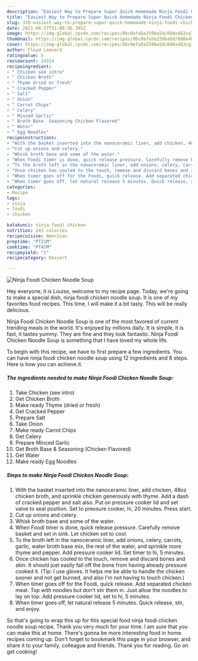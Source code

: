 ```yaml
---
description: "Easiest Way to Prepare Super Quick Homemade Ninja Foodi Chicken Noodle Soup"
title: "Easiest Way to Prepare Super Quick Homemade Ninja Foodi Chicken Noodle Soup"
slug: 370-easiest-way-to-prepare-super-quick-homemade-ninja-foodi-chicken-noodle-soup
date: 2021-08-27T21:08:56.395Z
image: https://img-global.cpcdn.com/recipes/8bc0efa5e259ba5d/680x482cq70/ninja-foodi-chicken-noodle-soup-recipe-main-photo.jpg
thumbnail: https://img-global.cpcdn.com/recipes/8bc0efa5e259ba5d/680x482cq70/ninja-foodi-chicken-noodle-soup-recipe-main-photo.jpg
cover: https://img-global.cpcdn.com/recipes/8bc0efa5e259ba5d/680x482cq70/ninja-foodi-chicken-noodle-soup-recipe-main-photo.jpg
author: Floyd Leonard
ratingvalue: 5
reviewcount: 14314
recipeingredient:
- " Chicken see intro"
- " Chicken Broth"
- " Thyme dried or fresh"
- " Cracked Pepper"
- " Salt"
- " Onion"
- " Carrot Chips"
- " Celery"
- " Minced Garlic"
- " Broth Base  Seasoning Chicken Flavored"
- " Water"
- " Egg Noodles"
recipeinstructions:
- "With the basket inserted into the nanoceramic liner, add chicken, 48oz chicken broth, and sprinkle chicken generously with thyme. Add a dash of cracked pepper and salt also. Put on pressure cooker lid and set valve to seal position. Set to pressure cooker, hi, 20 minutes. Press start."
- "Cut up onions and celery."
- "Whisk broth base and some of the water."
- "When Foodi timer is done, quick release pressure. Carefully remove basket and set in sink. Let chicken set to cool."
- "To the broth left in the nanoceramic liner, add onions, celery, carrots, garlic, water broth base mix, the rest of the water, and sprinkle more thyme and pepper. Add pressure cooker lid. Set timer to hi, 5 minutes."
- "Once chicken has cooled to the touch, remove and discard bones and skin. It should just easily fall off the bone from having already pressure cooked it. (Tip: I use gloves. It helps me be able to handle the chicken sooner and not get burned, and also I&#39;m not having to touch chicken.)"
- "When timer goes off for the Foodi, quick release. Add separated chicken meat. Top with noodles but don&#39;t stir them in. Just allow the noodles to lay on top. Add pressure cooker lid, set to hi, 5 minutes."
- "When timer goes off, let natural release 5 minutes. Quick release, stir, and enjoy."
categories:
- Recipe
tags:
- ninja
- foodi
- chicken

katakunci: ninja foodi chicken 
nutrition: 241 calories
recipecuisine: American
preptime: "PT21M"
cooktime: "PT47M"
recipeyield: "1"
recipecategory: Dessert

---
```



![Ninja Foodi Chicken Noodle Soup](https://img-global.cpcdn.com/recipes/8bc0efa5e259ba5d/680x482cq70/ninja-foodi-chicken-noodle-soup-recipe-main-photo.jpg)

Hey everyone, it is Louise, welcome to my recipe page. Today, we're going to make a special dish, ninja foodi chicken noodle soup. It is one of my favorites food recipes. This time, I will make it a bit tasty. This will be really delicious.

Ninja Foodi Chicken Noodle Soup is one of the most favored of current trending meals in the world. It's enjoyed by millions daily. It is simple, it is fast, it tastes yummy. They are fine and they look fantastic. Ninja Foodi Chicken Noodle Soup is something that I have loved my whole life.




To begin with this recipe, we have to first prepare a few ingredients. You can have ninja foodi chicken noodle soup using 12 ingredients and 8 steps. Here is how you can achieve it.

<!--inarticleads1-->

##### The ingredients needed to make Ninja Foodi Chicken Noodle Soup:

1. Take  Chicken (see intro)
1. Get  Chicken Broth
1. Make ready  Thyme (dried or fresh)
1. Get  Cracked Pepper
1. Prepare  Salt
1. Take  Onion
1. Make ready  Carrot Chips
1. Get  Celery
1. Prepare  Minced Garlic
1. Get  Broth Base &amp; Seasoning (Chicken Flavored)
1. Get  Water
1. Make ready  Egg Noodles




<!--inarticleads2-->

##### Steps to make Ninja Foodi Chicken Noodle Soup:

1. With the basket inserted into the nanoceramic liner, add chicken, 48oz chicken broth, and sprinkle chicken generously with thyme. Add a dash of cracked pepper and salt also. Put on pressure cooker lid and set valve to seal position. Set to pressure cooker, hi, 20 minutes. Press start.
1. Cut up onions and celery.
1. Whisk broth base and some of the water.
1. When Foodi timer is done, quick release pressure. Carefully remove basket and set in sink. Let chicken set to cool.
1. To the broth left in the nanoceramic liner, add onions, celery, carrots, garlic, water broth base mix, the rest of the water, and sprinkle more thyme and pepper. Add pressure cooker lid. Set timer to hi, 5 minutes.
1. Once chicken has cooled to the touch, remove and discard bones and skin. It should just easily fall off the bone from having already pressure cooked it. (Tip: I use gloves. It helps me be able to handle the chicken sooner and not get burned, and also I&#39;m not having to touch chicken.)
1. When timer goes off for the Foodi, quick release. Add separated chicken meat. Top with noodles but don&#39;t stir them in. Just allow the noodles to lay on top. Add pressure cooker lid, set to hi, 5 minutes.
1. When timer goes off, let natural release 5 minutes. Quick release, stir, and enjoy.




So that's going to wrap this up for this special food ninja foodi chicken noodle soup recipe. Thank you very much for your time. I am sure that you can make this at home. There's gonna be more interesting food in home recipes coming up. Don't forget to bookmark this page in your browser, and share it to your family, colleague and friends. Thank you for reading. Go on get cooking!
